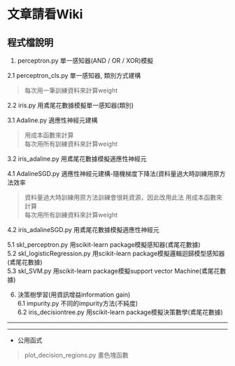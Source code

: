# 文章請看Wiki


## 程式檔說明

1. perceptron.py 單一感知器(AND / OR / XOR)模擬 

2.1 perceptron_cls.py 單一感知器, 類別方式建構
> 每次用一筆訓練資料來計算weight 


2.2 iris.py 用鳶尾花數據模擬單一感知器(類別)

3.1 Adaline.py 適應性神經元建構
> 用成本函數來計算 <br>
> 每次用所有訓練資料來計算weight 


3.2 iris_adaline.py 用鳶尾花數據模擬適應性神經元

4.1 AdalineSGD.py 適應性神經元建構-隨機梯度下降法(資料量過大時訓練用原方法效率
> 資料量過大時訓練用原方法訓練會很耗資源，因此改用此法
> 用成本函數來計算 <br>
> 每次用所有訓練資料來計算weight 


4.2 iris_adalineSGD.py 用鳶尾花數據模擬適應性神經元

5.1 skl_perceptron.py 用scikit-learn package模擬感知器(鳶尾花數據)<br>
5.2 skl_logisticRegression.py 用scikit-learn package模擬邏輯迴歸模型感知器(鳶尾花數據)<br>
5.3 skl_SVM.py 用scikit-learn package模擬support vector Machine(鳶尾花數據)<br>



6. 決策樹學習(用資訊增益information gain)<br>
6.1 impurity.py 不同的impurity方法(不純度)<br>
6.2 iris_decisiontree.py 用scikit-learn package模擬決策數學(鳶尾花數據)<br>
***
***
* 公用函式
> plot_decision_regions.py 畫色塊函數




